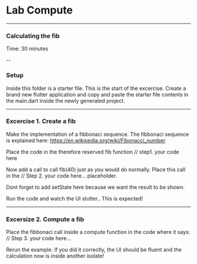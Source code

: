 # Lab Compute

---
### Calculating the fib
Time: 30 minutes

--
### Setup
Inside this folder is a starter file. This is the start of the excercise. 
Create a brand new flutter application and copy and paste the starter file contents in the
main.dart inside the newly generated project.

---
### Excercise 1. Create a fib
Make the implementation of a fibbonaci sequence. The 
fibbonaci sequence is explained here:
https://en.wikipedia.org/wiki/Fibonacci_number

Place the code in the therefore reserved fib function
// step1. your code here

Now add a call to call fib(40) just as you would do normally. 
Place this call in the // Step 2. your code here... placeholder.

Dont forget to add setState here because we want the result to be shown.

Run the code and watch the UI stutter.. This is expected!

---
### Excersize 2. Compute a fib

Place the fibbonaci call inside a compute function in the code where it says:
// Step 3. your code here...

Rerun the example. If you did it correctly, the UI should be fluent and the calculation now is inside another isolate!
